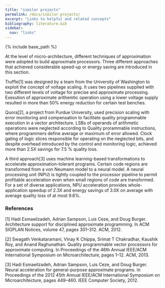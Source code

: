 ```yaml
---
title: "similar projects"
permalink: /docs/similar-projects/
excerpt: "Links to helpful and related concepts"
bibliography: literature.bib
sidebar:
  nav: "links"  
---
```


{% include base_path %}

 At the level of micro-architecture, different techniques of approximation were adopted to build approximate processors. Three different approaches that achieved considerable speed-up or energy saving are introduced in this section.
 
 Truffle[1] was designed by a team from the University of Washington to exploit the concept of voltage scaling. It uses two pipelines supplied with two different levels of voltage for precise and approximate processing. Exexution of approximate arithemtic operation using a lower voltage supply resulted in more than 50% energy reduction for certain test benches.
  
 Quora[2], a project from Purdue University, used precision scaling with error monitoring and compensation to facilitate quality programmable execution in a vector architecture. LSBs of operands of arithmetic operations were neglected according to Quality prorammable instructions, where programmers define average or maximum of error allowed. Clock gating of logic slices responsible for operating on the neglected bits, and despite overhead introduced by the control and monitoring logic, achieved more than 2.5X savings for 7.5 % quality loss.

 A third approach[3] uses machine learning-based transformations to accelerate approximation-tolerant programs. Certain code regions are transformed from a von Neumann model to a neural model. A neural processing unit (NPU) is tightly coupled to the processor pipeline to permit profitable acceleration even when small regions of code are transformed. For a set of diverse applications, NPU acceleration provides whole-application speedup of 2.3X and energy savings of 3.0X on average with average quality loss of at most 9.6%.
 
 
### References

[1] Hadi Esmaeilzadeh, Adrian Sampson, Luis Ceze, and Doug Burger. Architecture
support for disciplined approximate programming. In ACM SIGPLAN Notices,
volume 47, pages 301–312. ACM, 2012.


[2] Swagath Venkataramani, Vinay K Chippa, Srimat T Chakradhar, Kaushik Roy,
and Anand Raghunathan. Quality programmable vector processors for approximate
computing. In Proceedings of the 46th Annual IEEE/ACM International Symposium
on Microarchitecture, pages 1–12. ACM, 2013.


[3] Hadi Esmaeilzadeh, Adrian Sampson, Luis Ceze, and Doug Burger. Neural acceleration for general-purpose approximate programs. In Proceedings of the 2012 45th
Annual IEEE/ACM International Symposium on Microarchitecture, pages 449–460.
IEEE Computer Society, 2012.
